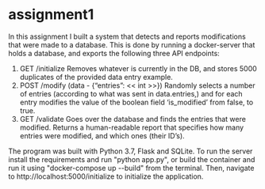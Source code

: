 # assignment1
In this assignment I built a system that detects and reports modifications that were made to a database.
This is done by running a docker-server that holds a database, and exports the following three API endpoints:
1. GET /initialize
Removes whatever is currently in the DB, and stores 5000 duplicates of the provided data entry  example.
2. POST /modify (data - {“entries”: << int >>})
Randomly selects a number of entries (according to what was sent in data.entries,) and for each  entry modifies the value of the boolean field ‘is_modified’ from false, to true.
3. GET /validate
Goes over the database and finds the entries that were modified. Returns a human-readable  report that specifies how many entries were modified, and which ones (their ID’s).

The program was built with Python 3.7, Flask and SQLite.
To run the server install the requirements and run "python app.py", or build the container and run it using "docker-compose up --build" from the terminal.
Then, navigate to http://localhost:5000/initialize to initialize the application.
